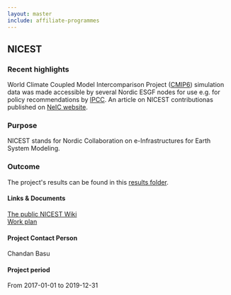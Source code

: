 ```yaml
---
layout: master
include: affiliate-programmes
---
```


## NICEST

### Recent highlights
World Climate Coupled Model Intercomparison Project ([CMIP6](https://www.wcrp-climate.org/wgcm-cmip/wgcm-cmip6)) simulation data was made accessible by several Nordic ESGF nodes for use e.g. for policy recommendations by [IPCC](https://www.ipcc.ch). An article on NICEST contributionas published on [NeIC website](https://neic.no/news/2019/11/13/CMIP6/). 

### Purpose
NICEST stands for Nordic Collaboration on e-Infrastructures for Earth System Modeling.
 
### Outcome
The project's results can be found in this [results folder](https://drive.google.com/drive/u/0/folders/1Q3u421JjarfTY_8HZumszEki_oEHoAx-).
 
#### Links & Documents
[The public NICEST Wiki](https://wiki.neic.no/wiki/NICEST) <br/>
[Work plan](https://wiki.neic.no/w/ext/img_auth.php/3/37/20161125_NeIC_ESM_work_plan_approved.pdf)

#### Project Contact Person
Chandan Basu

#### Project period
From 2017-01-01 to 2019-12-31
